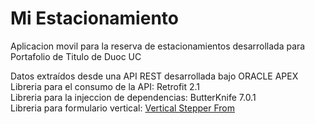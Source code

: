 # Mi Estacionamiento
Aplicacion movil para la reserva de estacionamientos desarrollada para Portafolio de Titulo de Duoc UC

Datos extraídos desde una API REST desarrollada bajo ORACLE APEX  
Libreria para el consumo de la API: Retrofit 2.1  
Libreria para la injeccion de dependencias: ButterKnife 7.0.1  
Libreria para formulario vertical: [Vertical Stepper From](https://github.com/ernestoyaquello/vertical-stepper-form)

